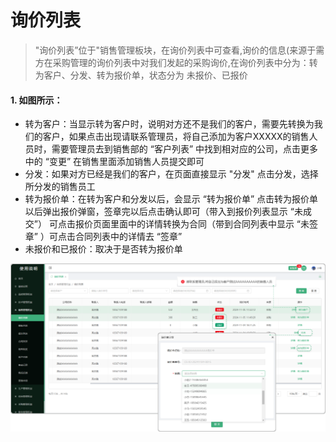 # 询价列表

> "询价列表”位于"销售管理板块，在询价列表中可查看,询价的信息(来源于需方在采购管理的询价列表中对我们发起的采购询价,在询价列表中分为：转为客户、分发、转为报价单，状态分为 未报价、已报价

#### 1. 如图所示：
* 转为客户：当显示转为客户时，说明对方还不是我们的客户，需要先转换为我们的客户，如果点击出现请联系管理员，将自己添加为客户XXXXX的销售人员时，需要管理员去到销售部的 “客户列表” 中找到相对应的公司，点击更多中的 “变更” 在销售里面添加销售人员提交即可
* 分发：如果对方已经是我们的客户，在页面直接显示 "分发" 点击分发，选择所分发的销售员工
* 转为报价单：在转为客户和分发以后，会显示 “转为报价单” 点击转为报价单以后弹出报价弹窗，签章完以后点击确认即可（带入到报价列表显示 “未成交”） 可点击报价页面里面中的详情转换为合同（带到合同列表中显示 “未签章” ）可点击合同列表中的详情去 “签章”
* 未报价和已报价：取决于是否转为报价单

![如图所示](../file/xs-xjlb.png)
